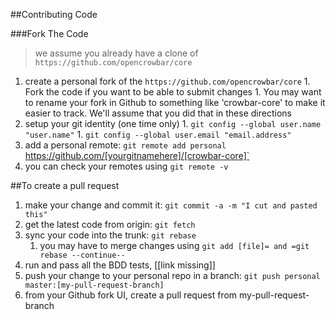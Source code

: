 ##Contributing Code

###Fork The Code

> we assume you already have a clone of  `https://github.com/opencrowbar/core`

  1. create a personal fork of the `https://github.com/opencrowbar/core`
    1. Fork the code if you want to be able to submit changes
    1. You may want to rename your fork in Github to something like 'crowbar-core' to make it easier to track.  We'll assume that you did that in these directions
  1. setup your git identity (one time only)
    1. `git config --global user.name "user.name"`
    1. `git config --global user.email "email.address"`
  1. add a personal remote: `git remote add personal `https://github.com/[yourgitnamehere]/[crowbar-core]`
  1. you can check your remotes using `git remote -v`

##To create a pull request

  1. make your change and commit it: `git commit -a -m "I cut and pasted this"`
  1. get the latest code from origin: `git fetch`
  1. sync your code into the trunk: `git rebase`
     1. you may have to merge changes using `git add [file]= and =git rebase --continue--`
  1. run and pass all the BDD tests, [[link missing]]
  1. push your change to your personal repo in a branch: `git push personal master:[my-pull-request-branch]`
  1. from your Github fork UI, create a pull request from my-pull-request-branch
